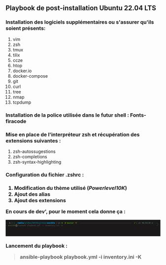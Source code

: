 <h2> Playbook de post-installation Ubuntu 22.04 LTS</h2>

<h3> Installation des logiciels supplémentaires ou s'assurer qu'ils soient présents:</h3>

1. vim
2. zsh
3. tmux
4. tilix
5. ccze
6. htop
7. docker.io
8. docker-compose
9. git
10. curl
11. tree
12. nmap 
13. tcpdump

<h3> Installation de la police utilisée dans le futur shell : Fonts-firacode </h3>

<h3> Mise en place de l'interpréteur zsh et récupération des extensions suivantes :</h3>

1. zsh-autossugestions
2. zsh-completions
3. zsh-syntax-highlighting

<h3> Configuration du fichier .zshrc : <h3>

1. Modification du thème utilisé (*Powerlevel10K*)
2. Ajout des alias
3. Ajout des extensions


En cours de dev', pour le moment cela donne ça :

![first step](/images/alpha.png)


Lancement du playbook :
> ansible-playbook playbook.yml -i inventory.ini -K          